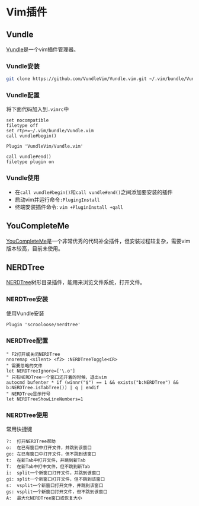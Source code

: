 # Vim插件

## Vundle

[Vundle](https://github.com/VundleVim/Vundle.vim)是一个vim插件管理器。

### Vundle安装

```bash
git clone https://github.com/VundleVim/Vundle.vim.git ~/.vim/bundle/Vundle.vim
```

### Vundle配置

将下面代码加入到`.vimrc`中

```vim
set nocompatible
filetype off
set rtp+=~/.vim/bundle/Vundle.vim
call vundle#begin()

Plugin 'VundleVim/Vundle.vim'

call vundle#end()
filetype plugin on
```

### Vundle使用

 * 在`call vundle#begin()`和`call vundle#end()`之间添加要安装的插件
 * 启动vim并运行命令`:PlugingInstall`
 * 终端安装插件命令: `vim +PluginInstall +qall`

## YouCompleteMe

[YouCompleteMe](https://github.com/Valloric/YouCompleteMe)是一个非常优秀的代码补全插件，但安装过程较复杂，需要vim版本较高，目前未使用。

## NERDTree

[NERDTree](https://github.com/scrooloose/nerdtree)树形目录插件，能用来浏览文件系统，打开文件。

### NERDTree安装

使用Vundle安装

```vim
Plugin 'scrooloose/nerdtree'
```

### NERDTree配置

```vim
" F2打开或关闭NERDTree
nnoremap <silent> <f2> :NERDTreeToggle<CR>
" 需要忽略的文件
let NERDTreeIgnore=['\.o']
" 只有NERDTree一个窗口还开着的时候，退出vim
autocmd bufenter * if (winnr("$") == 1 && exists("b:NERDTree") && b:NERDTree.isTabTree()) | q | endif
" NERDTree显示行号
let NERDTreeShowLineNumbers=1
```

### NERDTree使用

常用快捷键

```
?:  打开NERDTree帮助
o:  在已有窗口中打开文件，并跳到该窗口
go: 在已有窗口中打开文件，但不跳到该窗口
t:  在新Tab中打开文件，并跳到新Tab
T:  在新Tab中打中文件，但不跳到新Tab
i:  split一个新窗口打开文件，并跳到该窗口
gi: split一个新窗口打开文件，但不跳到该窗口
s:  vsplit一个新窗口打开文件，并跳到该窗口
gs: vsplit一个新窗口打开文件，但不跳到该窗口
A:  最大化NERDTree窗口或恢复大小
```
